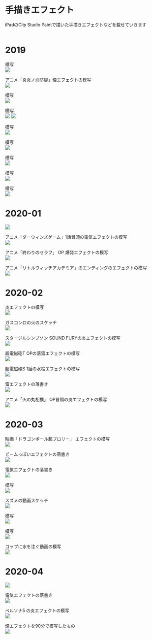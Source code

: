 # 手描きエフェクト
iPadのClip Studio Paintで描いた手描きエフェクトなどを載せていきます<br>
<br>

# 2019
模写<br>
![](images/2019-12/smoke.gif)

アニメ「炎炎ノ消防隊」煙エフェクトの模写<br>
![](images/2019-12/enen_no_shouboutai_smoke.gif)

模写<br>
![](images/2019-12/pokemon_sword_revenge.gif)

模写<br>
![](images/2019-12/fire_line.gif)
![](images/2019-12/fire.gif)

模写<br>
![](images/2019-12/bubble.gif)

模写<br>
![](images/2019-12/liquid.gif)

模写<br>
![](images/2019-12/thunder_ball.gif)

模写<br>
![](images/2019-12/pigeon.gif)

模写<br>
![](images/2019-12/thunder.gif)

# 2020-01
![](images/2020-01/thunder_beam.gif)

アニメ「ダーウィンズゲーム」1話冒頭の電気エフェクトの模写<br>
![](images/2020-01/darwins_game_thunder.gif)

アニメ「終わりのセラフ」 OP 爆発エフェクトの模写<br>
![](images/2020-01/owari_no_serahu_explosion.gif)

アニメ「リトルウィッチアカデミア」のエンディングのエフェクトの模写<br>
![](images/2020-01/lwa_ending.gif)

# 2020-02
炎エフェクトの模写<br>
![](images/2020-02/fire.gif)

ガスコンロの火のスケッチ<br>
![](images/2020-02/videosketch_fire.gif)

スタージルシンプソン SOUND FURYの炎エフェクトの模写<br>
![](images/2020-02/soundfury_fire.gif)

超電磁砲T OPの落雷エフェクトの模写<br>
![](images/2020-02/railgun_op_thunder.gif)

超電磁砲S 1話の水柱エフェクトの模写<br>
![](images/2020-02/railgun_s_water.gif)

雷エフェクトの落書き<br>
![](images/2020-02/thunder.gif)

アニメ「火の丸相撲」 OP冒頭の炎エフェクトの模写<br>
![](images/2020-02/hinomaru_zumou_op_fire.gif)

# 2020-03
映画「ドラゴンボール超ブロリー」 エフェクトの模写<br>
![](images/2020-03/dragonball_choubroly_effect.gif)

ビームっぽいエフェクトの落書き<br>
![](images/2020-03/rakugaki_beam.gif)

電気エフェクトの落書き<br>
![](images/2020-03/thunder.gif)

模写<br>
![](images/2020-03/fire.gif)

スズメの動画スケッチ<br>
![](images/2020-03/sparrow.gif)

模写<br>
![](images/2020-03/lwa_magic.gif)

模写<br>
![](images/2020-03/killlakill_explosion.gif)

コップに水を注ぐ動画の模写<br>
![](images/2020-03/videosketch_water.gif)

# 2020-04
![](images/2020-04/explosion.gif)

電気エフェクトの落書き<br>
![](images/2020-04/thunder.gif)

ペルソナ5 の炎エフェクトの模写<br>
![](images/2020-04/persona5_fire.gif)

煙エフェクトを90分で模写したもの<br>
![](images/2020-04/straydogs_smoke.gif)


